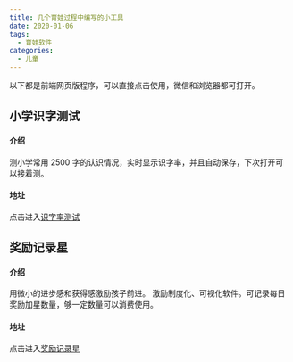 ```yaml
---
title: 几个育娃过程中编写的小工具
date: 2020-01-06
tags:
  - 育娃软件
categories:
  - 儿童
---
```


以下都是前端网页版程序，可以直接点击使用，微信和浏览器都可打开。

## 小学识字测试

#### 介绍

测小学常用 2500 字的认识情况，实时显示识字率，并且自动保存，下次打开可以接着测。

#### 地址

点击进入[识字率测试](http://tools.codingyang.com/word)

## 奖励记录星

#### 介绍

用微小的进步感和获得感激励孩子前进。
激励制度化、可视化软件。可记录每日奖励加星数量，够一定数量可以消费使用。

#### 地址

点击进入[奖励记录星](https://tools.codingyang.com/star)
